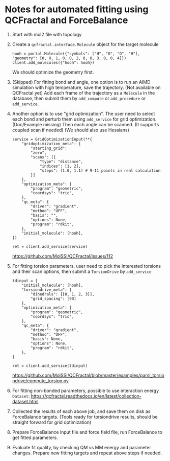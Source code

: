 # Notes for automated fitting using QCFractal and ForceBalance


1. Start with mol2 file with topology

2. Create a `qcfractal.interface.Molecule` object for the target molecule
    ```
    hooh = portal.Molecule({"symbols": ["H", "O", "O", "H"], "geometry": [0, 0, 1, 0, 0, 2, 0, 0, 3, 0, 0, 4]})
    client.add_molecules({"hooh": hooh})
    ```
    We should optimize the geometry first.

3. (Skipped) For fitting bond and angle, one option is to run an AIMD simulation with high temperature, save the trajectory. (Not available on QCFractal yet) Add each frame of the trajectory as a `Molecule` in the database, then submit them by `add_compute` or `add_procedure` or `add_service`.

4. Another option is to use "grid optimization". The user need to select each bond and perturb them using `add_service` for grid optimization. (Doc/Example missing) Then each angle can be scanned. (It supports coupled scan if needed) (We should also use Hessians)
    ```
    service = GridOptimizationInput(**{
        "gridoptimization_meta": {
            "starting_grid":
            "zero",
            "scans": [{
                "type": "distance",
                "indices": [1, 2],
                "steps": [1.0, 1.1] # 9-11 points in real calculation
            }]
        },
        "optimization_meta": {
            "program": "geometric",
            "coordsys": "tric",
        },
        "qc_meta": {
            "driver": "gradient",
            "method": "UFF",
            "basis": "",
            "options": None,
            "program": "rdkit",
        },
        "initial_molecule": [hooh],
    })

    ret = client.add_service(service)
    ```
    https://github.com/MolSSI/QCFractal/issues/112


5. For fitting torsion parameters, user need to pick the interested torsions and their scan options, then submit a `TorsionDrive` by `add_service`
    ```
    tdinput = {
        "initial_molecule": [hooh],
        "torsiondrive_meta": {
            "dihedrals": [[0, 1, 2, 3]],
            "grid_spacing": [90]
        },
        "optimization_meta": {
            "program": "geometric",
            "coordsys": "tric",
        },
        "qc_meta": {
            "driver": "gradient",
            "method": "UFF",
            "basis": None,
            "options": None,
            "program": "rdkit",
        },
    }

    ret = client.add_service(tdinput)
    ```
    https://github.com/MolSSI/QCFractal/blob/master/examples/parsl_torsiondrive/compute_torsion.py


6. For fitting non-bonded parameters, possible to use interaction energy `Dataset`:
    https://qcfractal.readthedocs.io/en/latest/collection-dataset.html


7. Collected the results of each above job, and save them on disk as ForceBalance targets. (Tools ready for torsiondrive results, should be straight forward for grid optimization)

8. Prepare ForceBalance input file and force field file, run ForceBalance to get fitted parameters.

9. Evaluate fit quality, by checking QM vs MM energy and parameter changes. Prepare new fitting targets and repeat above steps if needed.
